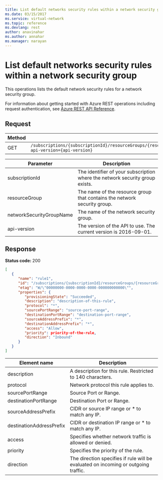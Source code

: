 ```yaml
---
title: List default networks security rules within a network security group
ms.date: 03/15/2017
ms.service: virtual-network
ms.topic: reference
ms.devlang: rest
author: anavinahar 
ms.author: annahar 
ms.manager: narayan
---
```

# List default networks security rules within a network security group

This operations lists the default network security rules for a network security group.

For information about getting started with Azure REST operations including request authentication, see [Azure REST API Reference](../../index.md).

## Request  

|Method|Request URI|  
|------------|-----------------|  
|GET|`/subscriptions/{subscriptionId}/resourceGroups/{resourceGroup}/providers/Microsoft.Network/networkSecurityGroups/{networkSecurityGroupName}/defaultSecurityRules?api-version={api-version}`|  
  
| Parameter | Description |
| --------- | ----------- |
| subscriptionId | The identifier of your subscription where the network security group exists. |
| resourceGroup | The name of the resource group that contains the network security group. |
| networkSecurityGroupName | The name of the network security group. |
| api-version | The version of the API to use. The current version is 2016-09-01. | 

## Response  
 **Status code:** 200  
  
```json  
[  
   {  
      "name": "rule1",  
      "id": "/subscriptions/{subscriptionId}/resourceGroups/{resourceGroupName}/providers/Microsoft.Network/networkSecurityGroups/myNsg/securityRules/rule1",  
      "etag": "W/\"00000000-0000-0000-0000-000000000000\"",  
      "properties": {  
         "provisioningState": "Succeeded",  
         "description": "description-of-this-rule",  
         "protocol": "*",  
         "sourcePortRange": "source-port-range",  
         "destinationPortRange": "destination-port-range",  
         "sourceAddressPrefix": "*",  
         "destinationAddressPrefix": "*",  
         "access": "Allow",  
         "priority": priority-of-the-rule,  
         "direction": "Inbound"  
      }  
   }  
]   
```  
  
|Element name|Description|  
|------------------|-----------------|  
|description|A description for this rule. Restricted to 140 characters.|  
|protocol|Network protocol this rule applies to.|  
|sourcePortRange|Source Port or Range.|  
|destinationPortRange|Destination Port or Range.|  
|sourceAddressPrefix|CIDR or source IP range or * to match any IP.|  
|destinationAddressPrefix|CIDR or destination IP range or * to match any IP.|  
|access|Specifies whether network traffic is allowed or denied.|  
|priority|Specifies the priority of the rule.|  
|direction|The direction specifies if rule will be evaluated on incoming or outgoing traffic.|
